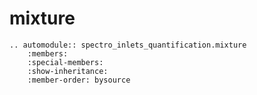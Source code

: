 # mixture

```{eval-rst}
.. automodule:: spectro_inlets_quantification.mixture
    :members:
    :special-members:
    :show-inheritance:
    :member-order: bysource
```
